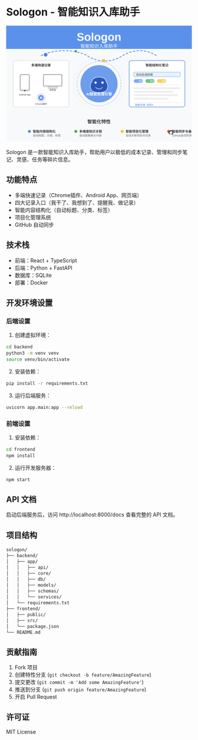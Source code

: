 # Sologon - 智能知识入库助手

![Sologon 宣传图](assert/images/sologon.svg)

Sologon 是一款智能知识入库助手，帮助用户以极低的成本记录、管理和同步笔记、灵感、任务等碎片信息。

## 功能特点

- 多端快速记录（Chrome插件、Android App、网页端）
- 四大记录入口（我干了、我想到了、提醒我、做记录）
- 智能内容结构化（自动标题、分类、标签）
- 项目化管理系统
- GitHub 自动同步

## 技术栈

- 前端：React + TypeScript
- 后端：Python + FastAPI
- 数据库：SQLite
- 部署：Docker

## 开发环境设置

### 后端设置

1. 创建虚拟环境：
```bash
cd backend
python3 -m venv venv
source venv/bin/activate
```

2. 安装依赖：
```bash
pip install -r requirements.txt
```

3. 运行后端服务：
```bash
uvicorn app.main:app --reload
```

### 前端设置

1. 安装依赖：
```bash
cd frontend
npm install
```

2. 运行开发服务器：
```bash
npm start
```

## API 文档

启动后端服务后，访问 http://localhost:8000/docs 查看完整的 API 文档。

## 项目结构

```
sologon/
├── backend/
│   ├── app/
│   │   ├── api/
│   │   ├── core/
│   │   ├── db/
│   │   ├── models/
│   │   ├── schemas/
│   │   └── services/
│   └── requirements.txt
├── frontend/
│   ├── public/
│   ├── src/
│   └── package.json
└── README.md
```

## 贡献指南

1. Fork 项目
2. 创建特性分支 (`git checkout -b feature/AmazingFeature`)
3. 提交更改 (`git commit -m 'Add some AmazingFeature'`)
4. 推送到分支 (`git push origin feature/AmazingFeature`)
5. 开启 Pull Request

## 许可证

MIT License 